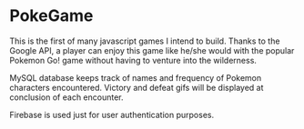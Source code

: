 # PokeGame

This is the first of many javascript games I intend to build. Thanks to the Google API, a player can enjoy this game like he/she would with the popular Pokemon Go! game without having to venture into the wilderness. 

MySQL database keeps track of names and frequency of Pokemon characters encountered. Victory and defeat gifs will be displayed at conclusion of each encounter.

Firebase is used just for user authentication purposes.
